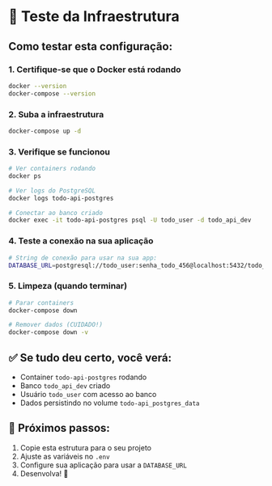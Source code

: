 # 🧪 Teste da Infraestrutura

## Como testar esta configuração:

### 1. Certifique-se que o Docker está rodando

```bash
docker --version
docker-compose --version
```

### 2. Suba a infraestrutura

```bash
docker-compose up -d
```

### 3. Verifique se funcionou

```bash
# Ver containers rodando
docker ps

# Ver logs do PostgreSQL
docker logs todo-api-postgres

# Conectar ao banco criado
docker exec -it todo-api-postgres psql -U todo_user -d todo_api_dev
```

### 4. Teste a conexão na sua aplicação

```bash
# String de conexão para usar na sua app:
DATABASE_URL=postgresql://todo_user:senha_todo_456@localhost:5432/todo_api_dev
```

### 5. Limpeza (quando terminar)

```bash
# Parar containers
docker-compose down

# Remover dados (CUIDADO!)
docker-compose down -v
```

## ✅ Se tudo deu certo, você verá:

- Container `todo-api-postgres` rodando
- Banco `todo_api_dev` criado
- Usuário `todo_user` com acesso ao banco
- Dados persistindo no volume `todo-api_postgres_data`

## 🎯 Próximos passos:

1. Copie esta estrutura para o seu projeto
2. Ajuste as variáveis no `.env`
3. Configure sua aplicação para usar a `DATABASE_URL`
4. Desenvolva! 🚀
